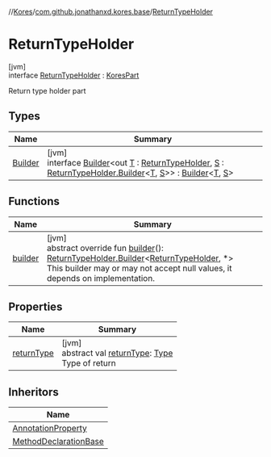 //[Kores](../../../index.md)/[com.github.jonathanxd.kores.base](../index.md)/[ReturnTypeHolder](index.md)

# ReturnTypeHolder

[jvm]\
interface [ReturnTypeHolder](index.md) : [KoresPart](../../com.github.jonathanxd.kores/-kores-part/index.md)

Return type holder part

## Types

| Name | Summary |
|---|---|
| [Builder](-builder/index.md) | [jvm]<br>interface [Builder](-builder/index.md)<out [T](-builder/index.md) : [ReturnTypeHolder](index.md), [S](-builder/index.md) : [ReturnTypeHolder.Builder](-builder/index.md)<[T](-builder/index.md), [S](-builder/index.md)>> : [Builder](../../com.github.jonathanxd.kores.builder/-builder/index.md)<[T](-builder/index.md), [S](-builder/index.md)> |

## Functions

| Name | Summary |
|---|---|
| [builder](builder.md) | [jvm]<br>abstract override fun [builder](builder.md)(): [ReturnTypeHolder.Builder](-builder/index.md)<[ReturnTypeHolder](index.md), *><br>This builder may or may not accept null values, it depends on implementation. |

## Properties

| Name | Summary |
|---|---|
| [returnType](return-type.md) | [jvm]<br>abstract val [returnType](return-type.md): [Type](https://docs.oracle.com/javase/8/docs/api/java/lang/reflect/Type.html)<br>Type of return |

## Inheritors

| Name |
|---|
| [AnnotationProperty](../-annotation-property/index.md) |
| [MethodDeclarationBase](../-method-declaration-base/index.md) |
